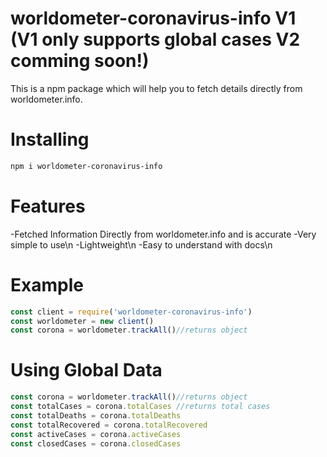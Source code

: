 # worldometer-coronavirus-info V1 (V1 only supports global cases V2 comming soon!)
This is a npm package which will help you to fetch details directly from worldometer.info.

# Installing
```bash
npm i worldometer-coronavirus-info
```
# Features
-Fetched Information Directly from worldometer.info and is accurate
-Very simple to use\n
-Lightweight\n
-Easy to understand with docs\n
# Example
```js
const client = require('worldometer-coronavirus-info')
const worldometer = new client()
const corona = worldometer.trackAll()//returns object
```
# Using Global Data
```js
const corona = worldometer.trackAll()//returns object
const totalCases = corona.totalCases //returns total cases
const totalDeaths = corona.totalDeaths
const totalRecovered = corona.totalRecovered
const activeCases = corona.activeCases
const closedCases = corona.closedCases
```
